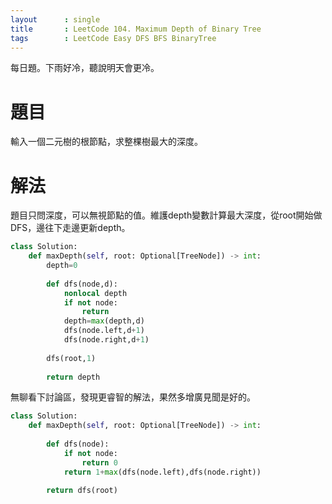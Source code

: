```yaml
---
layout      : single
title       : LeetCode 104. Maximum Depth of Binary Tree
tags 		: LeetCode Easy DFS BFS BinaryTree
---
```

每日題。下雨好冷，聽說明天會更冷。

# 題目
輸入一個二元樹的根節點，求整棵樹最大的深度。

# 解法
題目只問深度，可以無視節點的值。維護depth變數計算最大深度，從root開始做DFS，邊往下走邊更新depth。

```python
class Solution:
    def maxDepth(self, root: Optional[TreeNode]) -> int:
        depth=0
        
        def dfs(node,d):
            nonlocal depth
            if not node:
                return 
            depth=max(depth,d)
            dfs(node.left,d+1)
            dfs(node.right,d+1)
        
        dfs(root,1)
        
        return depth
```

無聊看下討論區，發現更睿智的解法，果然多增廣見聞是好的。

```python
class Solution:
    def maxDepth(self, root: Optional[TreeNode]) -> int:
        
        def dfs(node):
            if not node:
                return 0
            return 1+max(dfs(node.left),dfs(node.right))

        return dfs(root)
```